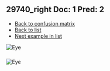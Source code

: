 ## 29740_right Doc: 1 Pred: 2
- [Back to confusion matrix](https://github.com/juliandewit/kaggle_retinopathy/blob/master/matrix.md)
- [Back to list](https://github.com/juliandewit/kaggle_retinopathy/blob/master/lists/12/list.md)
- [Next example in list](https://github.com/juliandewit/kaggle_retinopathy/blob/master/lists/12/29/29768_left.md)

![Eye](https://retinopaty.blob.core.windows.net/size1024/29740_right_1.jpeg)

### 

![Eye]()
